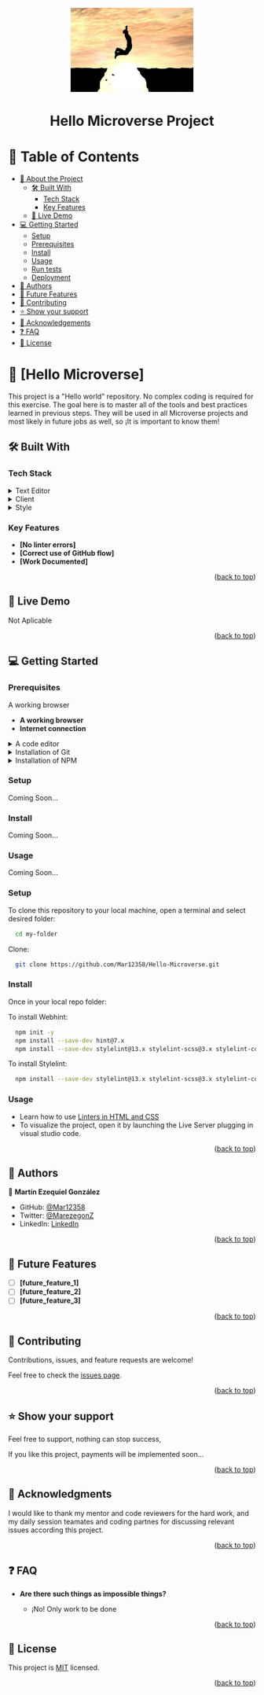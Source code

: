 <a name="readme-top"></a>

<div align="center">
  <img src="logo.png" alt="logo" width="250"  height="auto" />
  <br/>
  <h1><b>Hello Microverse Project</b></h1>
</div>

# 📗 Table of Contents

- [📖 About the Project](#about-project)
  - [🛠 Built With](#built-with)
    - [Tech Stack](#tech-stack)
    - [Key Features](#key-features)
  - [🚀 Live Demo](#live-demo)
- [💻 Getting Started](#getting-started)
  - [Setup](#setup)
  - [Prerequisites](#prerequisites)
  - [Install](#install)
  - [Usage](#usage)
  - [Run tests](#run-tests)
  - [Deployment](#triangular_flag_on_post-deployment)
- [👥 Authors](#authors)
- [🔭 Future Features](#future-features)
- [🤝 Contributing](#contributing)
- [⭐️ Show your support](#support)
- [🙏 Acknowledgements](#acknowledgements)
- [❓ FAQ](#faq)
- [📝 License](#license)


# 📖 [Hello Microverse] <a name="about-project"></a>

This project is a "Hello world" repository. No complex coding is required for this exercise. The goal here is to master all of the tools and best practices learned in previous steps. They will be used in all Microverse projects and most likely in future jobs as well, so ¡It is important to know them!

## 🛠 Built With <a name="built-with"></a>

### Tech Stack <a name="tech-stack"></a>

<details>
  <summary>Text Editor</summary>
  <ul>
    <li><a href="https://code.visualstudio.com/">Visual Studio Code</a></li>
  </ul>
</details>

<details>
  <summary>Client</summary>
  <ul>
    <li><a href="https://html.com/">HTML</a></li>
  </ul>
</details>

<details>
  <summary>Style</summary>
  <ul>
    <li><a href="https://lenguajecss.com/">CSS</a></li>
  </ul>
</details>


### Key Features <a name="key-features"></a>

- **[No linter errors]**
- **[Correct use of GitHub flow]**
- **[Work Documented]**

<p align="right">(<a href="#readme-top">back to top</a>)</p>


## 🚀 Live Demo <a name="live-demo"></a>

Not Aplicable

<p align="right">(<a href="#readme-top">back to top</a>)</p>


## 💻 Getting Started <a name="getting-started"></a>


### Prerequisites
A working browser
- **A working browser**
- **Internet connection**

<details>
  <summary>A code editor</summary>
  <ul>
    <li><a href="https://code.visualstudio.com/">Visual Studio Code</a></li>
  </ul>
</details>

<details>
  <summary>Installation of Git</summary>
  <ul>
    <li><a href="https://github.com/">GitHub</a></li>
  </ul>
</details>

<details>
  <summary>Installation of NPM</summary>
  <ul>
    <li><a href="https://nodejs.org/">nodejs</a></li>
  </ul>
</details>


<!--
Example command:

```sh
 gem install rails
```
 -->













<!--------------------->
### Setup

Coming Soon...
<!--
Example commands:

```sh
  cd my-folder
  git clone git@github.com:myaccount/my-project.git
```
--->

### Install

Coming Soon...

<!--
Example command:

```sh
  cd my-project
  gem install
```
--->

### Usage

Coming Soon...
<!--
Example command:

```sh
  rails server
```
--->
<!--------------------->

### Setup

To clone this repository to your local machine, open a terminal and select desired folder:
```sh
  cd my-folder
```
Clone:
```sh
  git clone https://github.com/Mar12358/Hello-Microverse.git
```


### Install

Once in your local repo folder:

To install Webhint:


```sh
  npm init -y
  npm install --save-dev hint@7.x
  npm install --save-dev stylelint@13.x stylelint-scss@3.x stylelint-config-standard@21.x stylelint-csstree-validator@1.x
```
To install Stylelint:
```sh
  npm install --save-dev stylelint@13.x stylelint-scss@3.x stylelint-config-standard@21.x stylelint-csstree-validator@1.x
```

### Usage
- Learn how to use [Linters in HTML and CSS](https://github.com/microverseinc/linters-config/tree/master/html-css-js)
- To visualize the project, open it by launching the Live Server plugging in visual studio code.





<p align="right">(<a href="#readme-top">back to top</a>)</p>

## 👥 Authors <a name="authors"></a>

👤 **Martín Ezequiel González**

- GitHub: [@Mar12358](https://github.com/Mar12358)
- Twitter: [@MarezegonZ](https://twitter.com/MarezegonZ)
- LinkedIn: [LinkedIn](https://www.linkedin.com/in/martin-ezequiel-gonzalez-30a413260/)


<p align="right">(<a href="#readme-top">back to top</a>)</p>

## 🔭 Future Features <a name="future-features"></a>

- [ ] **[future_feature_1]**
- [ ] **[future_feature_2]**
- [ ] **[future_feature_3]**

<p align="right">(<a href="#readme-top">back to top</a>)</p>

## 🤝 Contributing <a name="contributing"></a>

Contributions, issues, and feature requests are welcome!

Feel free to check the [issues page](../../issues/).

<p align="right">(<a href="#readme-top">back to top</a>)</p>

## ⭐️ Show your support <a name="support"></a>

Feel free to support, nothing can stop success, 

If you like this project, payments will be implemented soon...

<p align="right">(<a href="#readme-top">back to top</a>)</p>

## 🙏 Acknowledgments <a name="acknowledgements"></a>

I would like to thank my mentor and code reviewers for the hard work, and my daily session teamates and coding partnes for discussing relevant issues according this project.
<p align="right">(<a href="#readme-top">back to top</a>)</p>

## ❓ FAQ <a name="faq"></a>


- **Are there such things as impossible things?**

  - ¡No! Only work to be done


<p align="right">(<a href="#readme-top">back to top</a>)</p>

## 📝 License <a name="license"></a>

This project is [MIT](./LICENSE.md) licensed.

<p align="right">(<a href="#readme-top">back to top</a>)</p>
